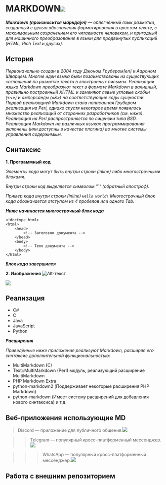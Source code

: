 # **MARKDOWN**![](md.png)

_**Markdown (произносится маркда́ун)** — облегчённый язык разметки, созданный с целью обозначения форматирования в простом тексте, с максимальным сохранением его читаемости человеком, и пригодный для машинного преобразования в языки для продвинутых публикаций (HTML, Rich Text и других)._

## История
_Первоначально создан в 2004 году Джоном Грубером[en] и Аароном Шварцем. Многие идеи языка были позаимствованы из существующих соглашений по разметке текста в электронных письмах. Реализации языка Markdown преобразуют текст в формате Markdown в валидный, правильно построенный XHTML и заменяют левые угловые скобки («<») и амперсанды («&») на соответствующие коды сущностей. Первой реализацией Markdown стала написанная Грубером реализация на Perl, однако спустя некоторое время появилось множество реализаций от сторонних разработчиков (см. ниже). Реализация на Perl распространяется по лицензии типа BSD. Реализации Markdown на различных языках программирования включены (или доступны в качестве плагина) во многие системы управления содержимым._

## Синтаксис
**1. Программный код**

_Элементы кода могут быть внутри строки (inline) либо многострочными блоками._

_Внутри строки код выделяется символом "`" (обратный апостроф)._

_Пример кода внутри строки (inline) `Hello world!`
Многострочный блок кода обозначается отступом из 4 пробелов или одного Tab._

_**Ниже начинается многострочный блок кода**_

    <!doctype html>
    <html>
        <head>
            <!-- Заголовок документа -->
        </head>
        <body>
            <!-- Тело документа -->
        </body>
    </html>

_**Блок кода завершился**_

**2. Изображения**
![Alt-текст](http://example.com/ "Заголовок изображения")

![](md2.jpg)

## Реализация
- C#
- C
- Java
- JavaScript
- Python

_**Расширения**_

_Приведённые ниже приложения реализуют Markdown, расширяя его синтаксис дополнительной функциональностью:_

* MultiMarkdown (C)
 * Text::MultiMarkdown (Perl) модуль, реализующий расширение MultiMarkdown
* PHP Markdown Extra
* python-markdown2 (Поддерживает некоторые расширения PHP Markdown)
* python-markdown (Имеет систему расширений для добавления нового синтаксиса) и т.д.

## Веб-приложения использующие MD

>Discord — приложение для публичного общения.![](dsc.png)

>>Telegram — популярный кросс-платформенный мессенджер.![](tg.jpg)

>>>WhatsApp — популярный кросс-платформенный мессенджер.![](wts.png)

## Работа с внешним репозиторием


